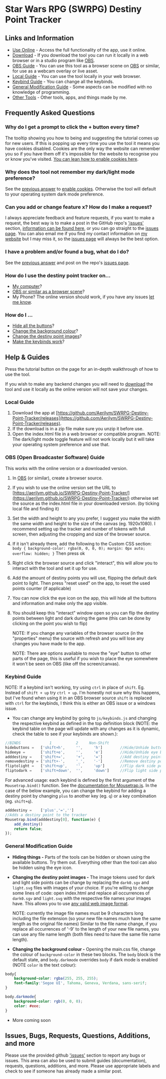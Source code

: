 # Star Wars RPG (SWRPG) Destiny Point Tracker

## Links and Information

* [Use Online](https://aerilym.github.io/SWRPG-Destiny-Point-Tracker) - Access the full functionality of the app, use it online.
* [Download](https://github.com/Aerilym/SWRPG-Destiny-Point-Tracker/releases) - If you download the tool you can run it locally in a web browser or in a studio program like [OBS](https://obsproject.com/).
* [OBS Guide](#OBSGUIDE) - You can use this tool as a browser scene on [OBS](https://obsproject.com/) or similar, for use as a webcam overlay or live asset.
* [Local Guide](#Local-Guide) - You can use the tool locally in your web browser.
* [Keybind Guide](#keybind-guide) - You can change all the keybinds.
* [General Modification Guide](#general-modification-guide) - Some aspects can be modified with no knowledge of programming.
* [Other Tools](https://aerilym.github.io/) - Other tools, apps, and things made by me.

## Frequently Asked Questions

### Why do I get a prompt to click the + button every time?

The tooltip showing you how to being and suggesting the tutorial comes up for new users. If this is popping up every time you use the tool it means you have cookies disabled. Cookies are the only way the website can remember you so if you have them off it's impossible for the website to recognise you or know you've visited. [You can lean how to enable cookies here](https://support.google.com/accounts/answer/61416).

### Why does the tool not remember my dark/light mode preference?

See the [previous answer](#why-do-i-get-a-prompt-to-click-the--button-every-time) to [enable cookies](https://support.google.com/accounts/answer/61416). Otherwise the tool will default to your operating system dark mode preference.

### Can you add or change feature x? How do I make a request?

I always appreciate feedback and feature requests, if you want to make a request, the best way is to make a post in the GitHub repo's ['issues'](https://github.com/Aerilym/SWRPG-Destiny-Point-Tracker/issues) section, [information can be found here](#issues-bugs-requests-questions-additions-and-more), or you can go straight to the [issues page](https://github.com/Aerilym/SWRPG-Destiny-Point-Tracker/issues). You can also email me if you find my contact information on [my website](aerilym.github.io) but I may miss it, so the [issues page](https://github.com/Aerilym/SWRPG-Destiny-Point-Tracker/issues) will always be the best option.

### I have a problem and/or found a bug, what do I do?

See the [previous answer](#can-you-add-or-change-feature-x-how-do-i-make-a-request) and post on the repo's [issues page](https://github.com/Aerilym/SWRPG-Destiny-Point-Tracker/issues).

### How do I use the destiny point tracker on...

* [My computer](#local-guide)?
* [OBS or similar as a browser scene](#obs-open-broadcaster-software-guide)?
* My Phone? The online version should work, if you have any issues [let me know](#i-have-a-problem-andor-found-a-bug-what-do-i-do).

### How do I ...

* [Hide all the buttons](#hiding-things)?
* [Change the background colour](#Changing-the-background-colour)?
* [Change the destiny point images](#Changing-the-destiny-point-images)?
* [Make the keybinds work](#keybind-guide)?

## Help & Guides

Press the tutorial button on the page for an in-depth walkthrough of how to use the tool.

If you wish to make any backend changes you will need to [download](https://github.com/Aerilym/SWRPG-Destiny-Point-Tracker/releases) the tool and use it locally as the online version will not save your changes.

### Local Guide

1. Download the app at [https://github.com/Aerilym/SWRPG-Destiny-Point-Tracker/releases](https://github.com/Aerilym/SWRPG-Destiny-Point-Tracker/releases).
2. If the download is in a zip file make sure you unzip it before use.
3. Open the index.html file in a web browser or compatible program.
NOTE: The dark/light mode toggle feature will not work locally but it will take your operating system preference and use that.

### OBS (Open Broadcaster Software) Guide

This works with the online version or a downloaded version.

1. In [OBS](https://obsproject.com/) (or similar), create a browser source.
2. If you wish to use the online version set the URL to [https://aerilym.github.io/SWRPG-Destiny-Point-Tracker/](https://aerilym.github.io/SWRPG-Destiny-Point-Tracker/) otherwise set the source as the index.html file in your downloaded version. (by ticking local file and finding it)
3. Set the width and height to any you prefer, I suggest you make the width the same width and height to the size of the canvas (eg. 1920x1080). I recommend setting up the tracker and number of tokens with full screen, then adjusting the cropping and size of the browser source.
4. If it isn't already there, add the following to the Custom CSS section: `body { background-color: rgba(0, 0, 0, 0); margin: 0px auto; overflow: hidden; }` Then press ok
5. Right click the browser source and click "interact", this will allow you to interact with the tool and set it up for use.
6. Add the amount of destiny points you will use, flipping the default dark point to light. Then press "reset used" on the app, to reset the used points counter (if applicable)
7. You can now click the eye icon on the app, this will hide all the buttons and information and make only the app visible.
8. You should keep this "interact" window open so you can flip the destiny points between light and dark during the game (this can be done by clicking on the point you wish to flip)

    NOTE: If you change any variables of the browser source (in the "properties" menu) the source with refresh and you will lose any changes you have made to the app.

    NOTE: There are options available to move the "eye" button to other parts of the page, this is useful if you wish to place the eye somewhere it won't be seen on OBS (like off the screen/canvas).

### Keybind Guide

NOTE: If a keybind isn't working, try using `ctrl` in place of `shift`. Eg. Instead of `shift + up` try `ctrl + up`. I'm honestly not sure why this happens, but I've found when using it in an OBS browser source `shift` is replaced with `ctrl` for the keybinds, I think this is either an OBS issue or a windows issue.

* You can change any keybind by going to `js/keybinds.js` and changing the respective keybind as defined in the top definition block (NOTE: the keybind table on the page will update with any changes as it is dynamic, check the table to see if your keybinds are shown.):

```JavaScript
//BINDS             1           2     Non-Shift
hidebuttons =   ['shift+h',     '',     'h']        //Hide/Unhide buttons
hideeye =       ['shift+e',     '',     'e']        //Hide/Unhide eye button
adddestiny =    ['shift+=',     '+',    '=']        //Add destiny point
removedestiny = ['shift+-',     '_',    '-']        //Remove destiny point
fliptolight =   ['shift+up',    '',     'up']       //Flip dark side point to light
fliptodark =    ['shift+down',  '',     'down']     //Flip light side point to dark
```

For advanced usage: each keybind is defined by the first argument of the `Mousetrap.bind()` function. See the [documentation for Mousetrap.js](https://craig.is/killing/mice). In the case of the below example, you can change the keybind for adding a destiny point by changing `plus` to another key (eg. `q`) or a key combination (eg. `shift+q`).

```JavaScript
adddestiny =    ['plus','=','']
//Adds a destiny point to the tracker
Mousetrap.bind(adddestiny[0], function(e) {
    add_destiny()
    return false;
});
```

### General Modification Guide

* <span id="hiding-things"></span> **Hiding things -** Parts of the tools can be hidden or shown using the available buttons. Try them out. Everything other than the tool can also be hidden using the eye icon.
* <span id="Changing-the-destiny-point-images"></span> **Changing the destiny point images -** The image tokens used for dark and light side points can be change by replacing the `dark0.sgv` and `light.svg` files with images of your choice. If you're willing to change some lines of code: open index.html and replace all occurrences of `dark0.sgv` and `light.svg` with the respective file names your images have. This allows you to use [any valid web image format](https://developer.mozilla.org/en-US/docs/Web/HTML/Element/img#supported_image_formats).

    NOTE: currently the image file names must be 9 characters long including the file extension (so your new file names much have the same length as the original file names) Similar to the file name change, if you replace all occurrences of '-9' to the length of your new file names, you can use any file name length (both files need to have the same file name length).

* <span id="Changing-the-background-colour"></span> **Changing the background colour -** Opening the main.css file, change the colour of `background-color` in these two blocks. The `body` block is the default state, and `body.darkmode` overrides `body` if dark mode is enabled (NOTE `color` is the text colour):
  
```css
body{
    background-color: rgba(255, 255, 255);
    font-family:'Segoe UI', Tahoma, Geneva, Verdana, sans-serif;
}

body.darkmode{
    background-color: rgb(0, 0, 0);
    color: #eee;
}
```

* More coming soon

## Issues, Bugs, Requests, Questions, Additions, and more

Please use the provided github ['issues'](https://github.com/Aerilym/SWRPG-Destiny-Point-Tracker/issues) section to report any bugs or issues. This area can also be used to submit guides (documentation), requests, questions, additions, and more. Please use appropriate labels and check to see if someone has already made a similar post.
